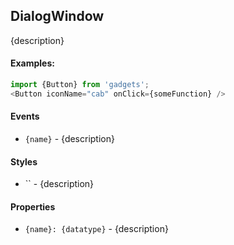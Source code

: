 <a name="module_DialogWindow"></a>

## DialogWindow
{description}#### Examples:```javascriptimport {Button} from 'gadgets';<Button iconName="cab" onClick={someFunction} />```#### Events- `{name}` - {description}#### Styles- `` - {description}#### Properties- `{name}: {datatype}` - {description}

